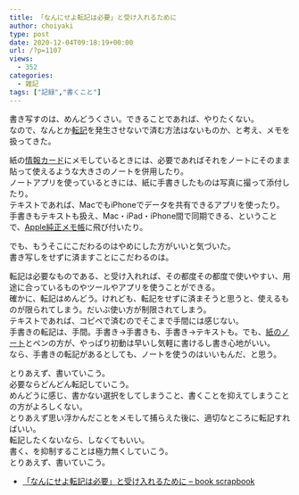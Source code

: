 ```yaml
---
title: 「なんにせよ転記は必要」と受け入れるために
author: choiyaki
type: post
date: 2020-12-04T09:18:19+00:00
url: /?p=1107
views:
  - 352
categories:
  - 雑記
tags: ["記録","書くこと"]
---
```


<!--
- さて、何を書きましょうかいな。
- メモには何か印をつけておいた方がいいのかもなぁ。
- 最近自分の中でホットな話題といえば、なんでしょうね。
	- Obsidian使ってみていることとか
	- [[ブログ]]書いてることとか
	- モジュール授業のこととか
Obsidianのプラグインをいくつか試す。
- Calendarは完全にNotePlan意識してる感があるよね。でもこれ、便利そ。
- NewRefactorで、Scrapboxのような、選択行から新規ノートを作成できてかつそこへのリンクが貼られるのんできる。
	- ノートの分割もできるみたいね。

明日更新したいのに、書くネタがないっていうね。
大抵の場合、「転記」は必ず発生する。
転記せずに済むようにする、のは一種の理想やけど、一つの場所に固定してしまうことになる。
転記は、デジタルの方がしやすい。コピペで済むから。
手書きの転記は、手間。手書き→手書きも、手書き→デジタルも。
転記せずに済む環境を目指すのは、いいとは思えない。転記は必ず発生するんやから、それを織り込んだ環境構築が大事なように思う。

「なんにせよ転記は必要」と受け入れようよ、と言い聞かす
-->

書き写すのは、めんどうくさい。できることであれば、やりたくない。  
なので、なんとか[転記][1]を発生させないで済む方法はないものか、と考え、メモを扱ってきた。

紙の[情報カード][2]にメモしているときには、必要であればそれをノートにそのまま貼って使えるような大きさのノートを併用したり。  
ノートアプリを使っているときには、紙に手書きしたものは写真に撮って添付したり。  
テキストであれば、MacでもiPhoneでデータを共有できるアプリを使ったり。  
手書きもテキストも扱え、Mac・iPad・iPhone間で同期できる、ということで、[Apple純正メモ帳][3]に飛び付いたり。

でも、もうそこにこだわるのはやめにした方がいいと気づいた。  
書き写しをせずに済ますことにこだわるのは。

転記は必要なものである、と受け入れれば、その都度その都度で使いやすい、用途に合っているものやツールやアプリを使うことができる。  
確かに、転記はめんどう。けれども、転記をせずに済まそうと思うと、使えるものが限られてしまう。だいぶ使い方が制限されてしまう。  
テキストであれば、コピペで済むのでそこまで手間には感じない。  
手書きの転記は、手間。手書き→手書きも、手書き→テキストも。でも、[紙のノート][4]とペンの方が、やっぱり初動は早いし気軽に書けるし書き心地がいい。  
なら、手書きの転記があるとしても、ノートを使うのはいいもんだ、と思う。

とりあえず、書いていこう。  
必要ならどんどん転記していこう。  
めんどうに感じ、書かない選択をしてしまうこと、書くことを抑えてしまうことの方がよろしくない。  
とりあえず思い浮かんだことをメモして捕らえた後に、適切なところに転記すればいい。  
転記したくないなら、しなくてもいい。  
書く、を抑制することは極力無くしていこう。  
とりあえず、書いていこう。

  * [「なんにせよ転記は必要」と受け入れるために &#8211; book scrapbook][5]

 [1]: https://scrapbox.io/choiyaki-hondana/%E8%BB%A2%E8%A8%98
 [2]: https://scrapbox.io/choiyaki-hondana/%E6%83%85%E5%A0%B1%E3%82%AB%E3%83%BC%E3%83%89
 [3]: https://scrapbox.io/choiyaki-hondana/Apple%E7%B4%94%E6%AD%A3%E3%83%A1%E3%83%A2%E5%B8%B3
 [4]: https://scrapbox.io/choiyaki-hondana/%E7%B4%99%E3%81%AE%E3%83%8E%E3%83%BC%E3%83%88
 [5]: https://scrapbox.io/choiyaki-hondana/%E3%80%8C%E3%81%AA%E3%82%93%E3%81%AB%E3%81%9B%E3%82%88%E8%BB%A2%E8%A8%98%E3%81%AF%E5%BF%85%E8%A6%81%E3%80%8D%E3%81%A8%E5%8F%97%E3%81%91%E5%85%A5%E3%82%8C%E3%82%8B%E3%81%9F%E3%82%81%E3%81%AB